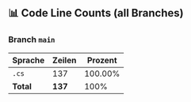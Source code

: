 ## 📊 Code Line Counts (all Branches)

### Branch `main`
| Sprache | Zeilen | Prozent |
|----------|--------|---------|
| `.cs` | 137 | 100.00% |
| **Total** | **137** | 100% |

